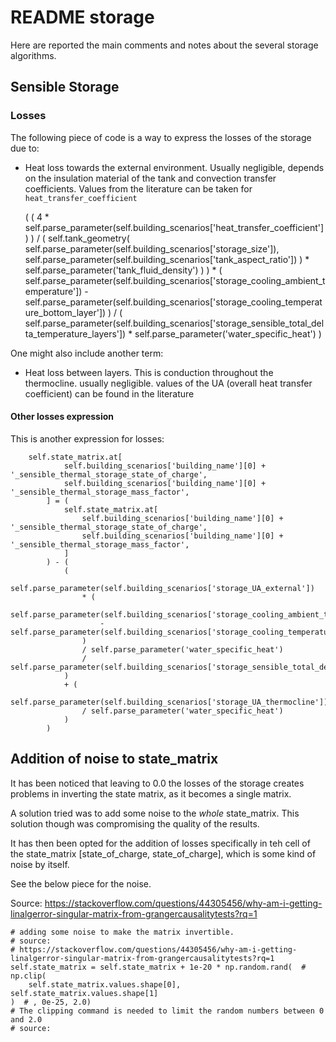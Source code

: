 # README storage
Here are reported the main comments and notes about the several storage algorithms.

## Sensible Storage
### Losses

The following piece of code is a way to express the losses of the storage due to:

- Heat loss towards the external environment. Usually negligible, depends on the insulation material of the tank and 
convection transfer coefficients. Values from the literature can be taken for `heat_transfer_coefficient` 

 

    (
        (
            4 * self.parse_parameter(self.building_scenarios['heat_transfer_coefficient'])
        )
        /
        (
            self.tank_geometry(
                self.parse_parameter(self.building_scenarios['storage_size']),
                self.parse_parameter(self.building_scenarios['tank_aspect_ratio'])
            )
            * self.parse_parameter('tank_fluid_density')
        )
    ) * (
        self.parse_parameter(self.building_scenarios['storage_cooling_ambient_temperature'])
        - self.parse_parameter(self.building_scenarios['storage_cooling_temperature_bottom_layer'])
    ) / (
        self.parse_parameter(self.building_scenarios['storage_sensible_total_delta_temperature_layers'])
        * self.parse_parameter('water_specific_heat')
    )
        
One might also include another term:

- Heat loss between layers. This is conduction throughout the thermocline. usually negligible. values of the UA 
(overall heat transfer coefficient) can be found in the literature

#### Other losses expression

This is another expression for losses:
        
        self.state_matrix.at[
                self.building_scenarios['building_name'][0] + '_sensible_thermal_storage_state_of_charge',
                self.building_scenarios['building_name'][0] + '_sensible_thermal_storage_mass_factor',
            ] = (
                self.state_matrix.at[
                    self.building_scenarios['building_name'][0] + '_sensible_thermal_storage_state_of_charge',
                    self.building_scenarios['building_name'][0] + '_sensible_thermal_storage_mass_factor',
                ]
            ) - (
                (
                    self.parse_parameter(self.building_scenarios['storage_UA_external'])
                    * (
                        self.parse_parameter(self.building_scenarios['storage_cooling_ambient_temperature'])
                        - self.parse_parameter(self.building_scenarios['storage_cooling_temperature_bottom_layer'])
                    )
                    / self.parse_parameter('water_specific_heat')
                    / self.parse_parameter(self.building_scenarios['storage_sensible_total_delta_temperature_layers'])
                )
                + (
                    self.parse_parameter(self.building_scenarios['storage_UA_thermocline'])
                    / self.parse_parameter('water_specific_heat')
                )
            )

## Addition of noise to state_matrix

It has been noticed that leaving to 0.0 the losses of the storage creates problems in inverting the state matrix, 
as it becomes a single matrix.

A solution tried was to add some noise to the *whole* state_matrix. This solution though was compromising the quality of the results.

It has then been opted for the addition of losses specifically in teh cell of the state_matrix 
[state_of_charge, state_of_charge], which is some kind of noise by itself.

See the below piece for the noise. 

Source: https://stackoverflow.com/questions/44305456/why-am-i-getting-linalgerror-singular-matrix-from-grangercausalitytests?rq=1

    # adding some noise to make the matrix invertible.
    # source:
    # https://stackoverflow.com/questions/44305456/why-am-i-getting-linalgerror-singular-matrix-from-grangercausalitytests?rq=1
    self.state_matrix = self.state_matrix + 1e-20 * np.random.rand(  # np.clip(
        self.state_matrix.values.shape[0], self.state_matrix.values.shape[1]
    )  # , 0e-25, 2.0)
    # The clipping command is needed to limit the random numbers between 0 and 2.0
    # source: 